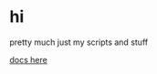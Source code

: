 # hi
pretty much just my scripts and stuff

[docs here](https://stefanuk12.github.io/ROBLOX/Documentation/book/index.html)